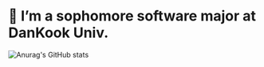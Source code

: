 # 🌱 I’m a sophomore software major at DanKook Univ.










![Anurag's GitHub stats](https://github-readme-stats.vercel.app/api?username=JihoLeec&show_icons=true&theme=dark)

